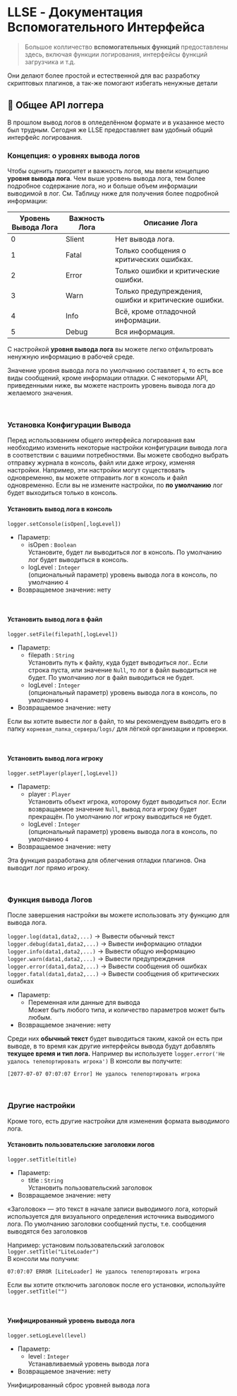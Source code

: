 <!-- translated -->
# LLSE - Документация Вспомогательного Интерфейса

> Большое колличество **вспомогательных функций** предоставлены здесь, включая функции логирования, интерфейсы функций загрузчика и т.д.

Они делают более простой и естественной для вас разработку скриптовых плагинов, а так-же помогают избегать ненужные детали

## 📅 Общее API логгера

В прошлом вывод логов в опледелённом формате и в указанное место был трудным.
Сегодня же LLSE предоставляет вам удобный общий интерфейс логирования.

### Концепция: о уровнях вывода логов

Чтобы оценить приоритет и важность логов, мы ввели концепцию **уровня вывода лога**.
Чем выше уровень вывода лога, тем более подробное содержание лога, но и больше объем информации выводимой в лог.
См. Таблицу ниже для получения более подробной информации:

| Уровень Вывода Лога | Важность Лога | Описание Лога                                       |
| ------------------- | ------------- | --------------------------------------------------- |
| 0                   | Slient        | Нет вывода лога.                                    |
| 1                   | Fatal         | Только сообщения о критических ошибках.             |
| 2                   | Error         | Только ошибки и критические ошибки.                 |
| 3                   | Warn          | Только предупреждения, ошибки и критические ошибки. |
| 4                   | Info          | Всё, кроме отладочной информации.                   |
| 5                   | Debug         | Вся информация.                                     |

С настройкой **уровня вывода лога** вы можете легко отфильтровать ненужную информацию в рабочей среде.

Значение уровня вывода лога по умолчанию составляет `4`, то есть все виды сообщений, кроме информации отладки.
С некоторыми API, приведенными ниже, вы можете настроить уровень вывода лога до желаемого значения.

<br>

### Установка Конфигурации Вывода

Перед использованием общего интерфейса логирования вам необходимо изменить некоторые настройки конфигурации вывода лога в соответствии с вашими потребностями.
Вы можете свободно выбрать отправку журнала в консоль, файл или даже игроку, изменяя настройки.
Например, эти настройки могут существовать одновременно, вы можете отправить лог в консоль и файл одновременно.
Если вы не измените настройки, по **по умолчанию** лог будет выходиться только в консоль.

#### Установить вывод лога в консоль

`logger.setConsole(isOpen[,logLevel])`

- Параметр:
  - isOpen : `Boolean`  
    Установите, будет ли выводиться лог в консоль.
    По умолчанию лог будет выводиться в консоль.  
  - logLevel : `Integer`  
    (опциональный параметр) уровень вывода лога в консоль, по умолчанию `4` 
- Возвращаемое значение: нету 

<br>

#### Установить вывод лога в файл

`logger.setFile(filepath[,logLevel])`

- Параметр:
  - filepath : `String`  
    Установить путь к файлу, куда будет выводиться лог.. 
    Если строка пуста, или значение `Null`, то лог в файл выводиться не будет.
    По умолчанию лог в файл выводиться не будет.
  - logLevel : `Integer`  
    (опциональный параметр) уровень вывода лога в консоль, по умолчанию `4`  
- Возвращаемое значение: нету 

Если вы хотите вывести лог в файл, то мы рекомендуем выводить его в папку `корневая_папка_сервера/logs/` для лёгкой организации и проверки.

<br>

#### Установить вывод лога игроку

`logger.setPlayer(player[,logLevel])`

- Параметр:
  - player : `Player`  
    Установить объект игрока, которому будет выводиться лог.
    Если возвращаемое значение `Null`, вывод лога игроку будет прекращён.
    По умолчанию лог игроку выводиться не будет.
  - logLevel : `Integer`  
    (опциональный параметр) уровень вывода лога в консоль, по умолчанию `4`  
- Возвращаемое значение: нету  

Эта функция разработана для облегчения отладки плагинов. Она выводит лог прямо игроку.

<br>

 ### Функция вывода Логов

После завершения настройки вы можете использовать эту функцию для вывода лога.

`logger.log(data1,data2,...)` -> Вывести обычный текст
`logger.debug(data1,data2,...)` -> Вывести информацию отладки
`logger.info(data1,data2,...)`  -> Вывести общую информацию 
`logger.warn(data1,data2,...)`  -> Вывести предупреждения
`logger.error(data1,data2,...)`  -> Вывести сообщения об ошибках
`logger.fatal(data1,data2,...)`  -> Вывести сообщения об критических ошибках

- Параметр:
  - Переменная или данные для вывода  
    Может быть любого типа, и количество параметров может быть любым.
- Возвращаемое значение: нету

Среди них **обычный текст** будет выводиться таким, какой он есть при выводе, в то время как другие интерфейсы вывода будут добавлять **текущее время и тип лога.**
Например вы используете `logger.error('Не удалось телепортировать игрока')`
В консоли вы получите:

```
[2077-07-07 07:07:07 Error] Не удалось телепортировать игрока
```

<br>

### Другие настройки

Кроме того, есть другие настройки для изменения формата выводимого лога. 

#### Установить пользовательские заголовки логов

`logger.setTitle(title)`

- Параметр:
  - title : `String`  
    Установить пользовательский заголовок
- Возвращаемое значение: нету

«Заголовок» — это текст в начале записи выводимого лога, который используется для визуального определения источника выводимого лога.
По умолчанию заголовки сообщений пусты, т.е. сообщения выводятся без заголовков

Например: установим пользовательский заголовок `logger.setTitle("LiteLoader")`  
В консоли мы получим: 

```
07:07:07 ERROR [LiteLoader] Не удалось телепортировать игрока
```

Если вы хотите отключить заголовок после его установки, используйте `logger.setTitle("")`

<br>

#### Унифицированный уровень вывода лога

`logger.setLogLevel(level)`

- Параметр:
  - level : `Integer`  
    Устанавливаемый уровень вывода лога
- Возвращаемое значение: нету

Унифицированный сброс уровней вывода лога

<br>
